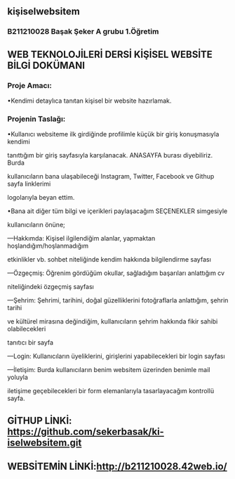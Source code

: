 ## kişiselwebsitem

### B211210028 Başak Şeker A grubu 1.Öğretim

 
## WEB TEKNOLOJİLERİ DERSİ KİŞİSEL WEBSİTE BİLGİ DOKÜMANI
    
       
### Proje Amacı:

 •Kendimi detaylıca tanıtan kişisel bir website hazırlamak.
 
### Projenin Taslağı:

 •Kullanıcı websiteme ilk girdiğinde profilimle küçük bir giriş konuşmasıyla kendimi 
 
tanıttığım bir giriş sayfasıyla karşılanacak. ANASAYFA burası diyebiliriz. Burda 

kullanıcıların bana ulaşabileceği Instagram, Twitter, Facebook ve Githup sayfa linklerimi

logolarıyla beyan ettim. 

 •Bana ait diğer tüm bilgi ve içerikleri paylaşacağım SEÇENEKLER simgesiyle 
 
kullanıcıların önüne;

 —Hakkımda: Kişisel ilgilendiğim alanlar, yapmaktan hoşlandığım/hoşlanmadığım 
 
etkinlikler vb. sohbet niteliğinde kendim hakkında bilgilendirme sayfası

 —Özgeçmiş: Öğrenim gördüğüm okullar, sağladığım başarıları anlattığım cv 
 
niteliğindeki özgeçmiş sayfası

 —Şehrim: Şehrimi, tarihini, doğal güzelliklerini fotoğraflarla anlattığım, şehrin tarihi 
 
ve kültürel mirasına değindiğim, kullanıcıların şehrim hakkında fikir sahibi olabilecekleri 

tanıtıcı bir sayfa

 —Login: Kullanıcıların üyeliklerini, girişlerini yapabilecekleri bir login sayfası
 
 —İletişim: Burda kullanıcıların benim websitem üzerinden benimle mail yoluyla 
 
iletişime geçebilecekleri bir form elemanlarıyla tasarlayacağım kontrollü sayfa.


## GİTHUP LİNKİ: https://github.com/sekerbasak/ki-iselwebsitem.git
## WEBSİTEMİN LİNKİ:http://b211210028.42web.io/
